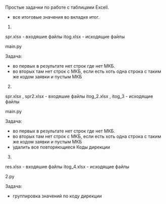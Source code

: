 Простые задачки по работе с таблицами Excell.


- все итоговые значения во вкладке итог.

1.
  spr.xlsx - входяшие файлы
  itog.xlsx - исходящие файлы

main.py

Задача:
- во первых в результате нет строк где нет МКБ.
- во вторых там нет строк с МКБ, если есть хоть одна строка с таким же кодом заявки и пустым МКБ

2.
  spr.xlsx , spr2.xlsx - входяшие файлы
  itog_2.xlsx , itog_3 - исходящие файлы

main.py

Задача:
- во первых в результате нет строк где нет МКБ.
- во вторых там нет строк с МКБ, если есть хоть одна строка с таким же кодом заявки и пустым МКБ
- удалить все повторяющиеся Коды дирекции

3.
  res.xlsx - входяшие файлы
  itog_4.xlsx - исходящие файлы

2.py

Задача:
- группировка значений по коду дирекции


